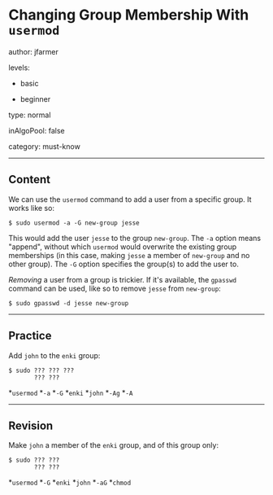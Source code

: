 # Changing Group Membership With `usermod`
author: jfarmer

levels:

  - basic

  - beginner

type: normal

inAlgoPool: false

category: must-know

---
## Content

We can use the `usermod` command to add a user from a specific group.  It works like so:

```console
$ sudo usermod -a -G new-group jesse
```

This would add the user `jesse` to the group `new-group`.  The `-a` option means "append", without which `usermod` would overwrite the existing group memberships (in this case, making `jesse` a member of `new-group` and no other group).  The `-G` option specifies the group(s) to add the user to.

*Removing* a user from a group is trickier.  If it's available, the `gpasswd` command can be used, like so to remove `jesse` from `new-group`:

```console
$ sudo gpasswd -d jesse new-group
```

---
## Practice

Add `john` to the `enki` group:
```
$ sudo ??? ??? ???
       ??? ???
```
*`usermod`
*`-a`
*`-G`
*`enki`
*`john`
*`-Ag`
*`-A`

---
## Revision

Make `john` a member of the `enki` group, and of this group only:
```
$ sudo ??? ??? 
       ??? ???
```
*`usermod`
*`-G`
*`enki`
*`john`
*`-aG`
*`chmod`